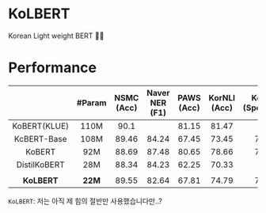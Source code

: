 # KoLBERT
Korean Light weight BERT 🍔❌

# Performance
|| #Param | NSMC<br>(Acc) | Naver NER<br>(F1) | PAWS<br>(Acc) | KorNLI<br>(Acc) | KorSTS<br>(Spearman) | Question Pair<br>(Acc) |
|:----:|:----:|:----:|:----:|:----:|:----:|:----:|:----:|
|KoBERT(KLUE)| 110M | 90.1 |  | 81.15 | 81.47 |  | 94.45 |
|KcBERT-Base| 108M | 89.46 | 84.24 | 67.45 | 73.45 | 76.51 | 93.66 |
|KoBERT| 92M | 88.69 | 87.48 | 80.65 | 78.66 | 79.97 | 93.93 |
|DistilKoBERT| 28M | 88.34 | 84.23 | 62.25 | 70.33 | 72.5 | 92.87 |
|  |  |  |  |  |  |  |  |
|**KoLBERT**| **22M** | 89.55 | 82.64 | 67.81 | 74.79 | 74.27 | 93.13 |

`KoLBERT`: 저는 아직 제 힘의 절반만 사용했습니다만..?
